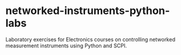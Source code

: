 # networked-instruments-python-labs
Laboratory exercises for Electronics courses on controlling networked measurement instruments using Python and SCPI.
